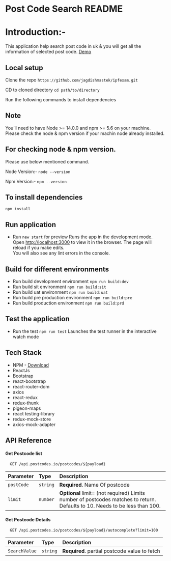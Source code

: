 # Post Code Search README #

# Introduction:- 
This application help search post code in uk & you will get all the information of selected post code. 
[Demo](https://jagdishmastek.github.io/postcodesearch/)

## Local setup ##
Clone the repo
`https://github.com/jagdishmastek/ipfexam.git`

CD to cloned directory
`cd path/to/directory`

Run the following commands to install dependencies
## Note ## 
You’ll need to have Node >= 14.0.0 and npm >= 5.6 on your machine. 
Please check the node & npm version if your machin node already installed. 



## For checking node & npm version. ##
Please use below mentioned command.

Node Version:- `node --version`


Npm Version:- `npm --version`



## To install dependencies ##
`npm install`


## Run application ##
* Run `new start` for preview
Runs the app in the development mode.\
Open [http://localhost:3000](http://localhost:3000) to view it in the browser.
The page will reload if you make edits.\
You will also see any lint errors in the console.

## Build for different environments ##
* Run build development environment `npm run build:dev`
* Run build sit environment `npm run build:sit`
* Run build uat environment `npm run build:uat`
* Run build pre production environment `npm run build:pre`
* Run build production environment `npm run build:prd`

## Test the application ##
* Run the test `npm run test`
Launches the test runner in the interactive watch mode

## Tech Stack ##
* NPM - [Download](https://nodejs.org/en/download/)
* ReactJs
* Bootstrap
* react-bootstrap
* react-router-dom
* axios
* react-redux
* redux-thunk
* pigeon-maps
* react testing-library
* redux-mock-store
* axios-mock-adapter

## API Reference

#### Get Postcode list

```http
  GET /api.postcodes.io/postcodes/${payload}
```

| Parameter  | Type     | Description                    |
| :--------- | :------- | :----------------------------- |
| `postCode` | `string` | **Required**. Name Of postcode
| `limit`    | `number` | **Optional**  limit= (not required) Limits number of postcodes matches to return. Defaults to 10. Needs to be less than 100.         

#### Get Postcode Details

```http
  GET /api.postcodes.io/postcodes/${payload}/autocomplete?limit=100
```

| Parameter     | Type     | Description                                   |
| :------------ | :------- | :-------------------------------------------- |
| `SearchValue` | `string` | **Required**. partial postcode value to fetch |
